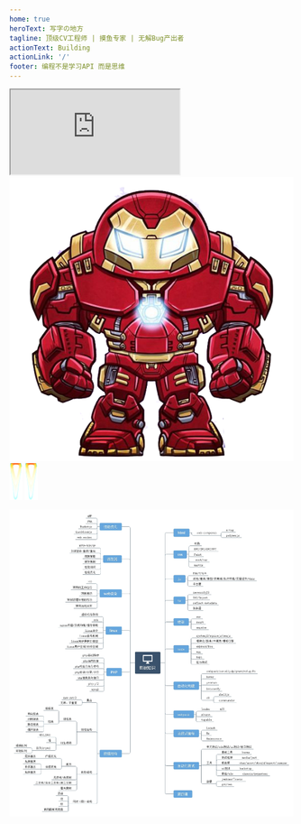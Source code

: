 ```yaml
---
home: true
heroText: 写字の地方
tagline: 顶级CV工程师 | 摸鱼专家 | 无解Bug产出者    
actionText: Building
actionLink: '/'
footer: 编程不是学习API 而是思维
---
```


<iframe id='jsFun' src='https://www.javascript.fun/'></iframe>
<div id="IronM">
		<img src="images/g.png" alt="" id="Iron_Man" onclick="_hmt.push(['_trackEvent', '钢铁侠', 'click', '已点击',new Date() ])" />
		<div id="fire">
			<img src="images/fire.png" alt="" class="fire fire_l" />
			<img src="images/fire.png" alt="" class="fire fire_r" />
		</div>
</div>


![img](/study.jpg)

